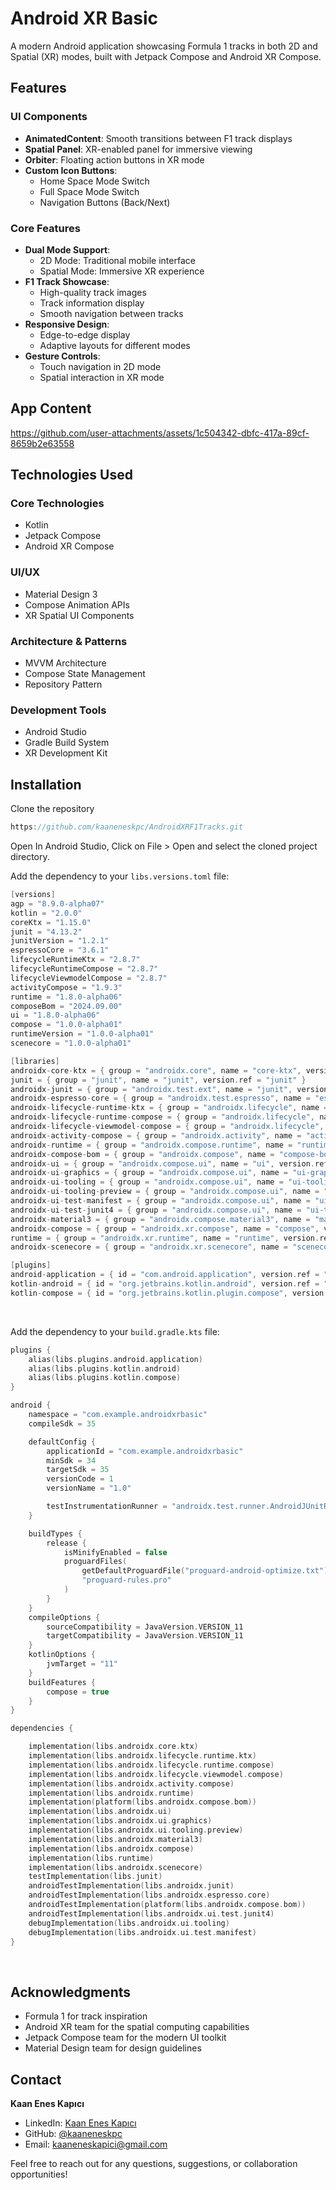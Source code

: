 # Android XR Basic

A modern Android application showcasing Formula 1 tracks in both 2D and Spatial (XR) modes, built with Jetpack Compose and Android XR Compose.

## Features

### UI Components
- **AnimatedContent**: Smooth transitions between F1 track displays
- **Spatial Panel**: XR-enabled panel for immersive viewing
- **Orbiter**: Floating action buttons in XR mode
- **Custom Icon Buttons**: 
  - Home Space Mode Switch
  - Full Space Mode Switch
  - Navigation Buttons (Back/Next)

### Core Features
- **Dual Mode Support**:
  - 2D Mode: Traditional mobile interface
  - Spatial Mode: Immersive XR experience
- **F1 Track Showcase**:
  - High-quality track images
  - Track information display
  - Smooth navigation between tracks
- **Responsive Design**:
  - Edge-to-edge display
  - Adaptive layouts for different modes
- **Gesture Controls**:
  - Touch navigation in 2D mode
  - Spatial interaction in XR mode

## App Content


https://github.com/user-attachments/assets/1c504342-dbfc-417a-89cf-8659b2e63558


## Technologies Used

### Core Technologies
- Kotlin
- Jetpack Compose
- Android XR Compose

### UI/UX
- Material Design 3
- Compose Animation APIs
- XR Spatial UI Components

### Architecture & Patterns
- MVVM Architecture
- Compose State Management
- Repository Pattern

### Development Tools
- Android Studio
- Gradle Build System
- XR Development Kit

## Installation

Clone the repository
```kotlin
https://github.com/kaaneneskpc/AndroidXRF1Tracks.git
```
Open In Android Studio, Click on File > Open and select the cloned project directory.

Add the dependency to your `libs.versions.toml` file:

```kotlin
[versions]
agp = "8.9.0-alpha07"
kotlin = "2.0.0"
coreKtx = "1.15.0"
junit = "4.13.2"
junitVersion = "1.2.1"
espressoCore = "3.6.1"
lifecycleRuntimeKtx = "2.8.7"
lifecycleRuntimeCompose = "2.8.7"
lifecycleViewmodelCompose = "2.8.7"
activityCompose = "1.9.3"
runtime = "1.8.0-alpha06"
composeBom = "2024.09.00"
ui = "1.8.0-alpha06"
compose = "1.0.0-alpha01"
runtimeVersion = "1.0.0-alpha01"
scenecore = "1.0.0-alpha01"

[libraries]
androidx-core-ktx = { group = "androidx.core", name = "core-ktx", version.ref = "coreKtx" }
junit = { group = "junit", name = "junit", version.ref = "junit" }
androidx-junit = { group = "androidx.test.ext", name = "junit", version.ref = "junitVersion" }
androidx-espresso-core = { group = "androidx.test.espresso", name = "espresso-core", version.ref = "espressoCore" }
androidx-lifecycle-runtime-ktx = { group = "androidx.lifecycle", name = "lifecycle-runtime-ktx", version.ref = "lifecycleRuntimeKtx" }
androidx-lifecycle-runtime-compose = { group = "androidx.lifecycle", name = "lifecycle-runtime-compose", version.ref = "lifecycleRuntimeCompose" }
androidx-lifecycle-viewmodel-compose = { group = "androidx.lifecycle", name = "lifecycle-viewmodel-compose", version.ref = "lifecycleViewmodelCompose" }
androidx-activity-compose = { group = "androidx.activity", name = "activity-compose", version.ref = "activityCompose" }
androidx-runtime = { group = "androidx.compose.runtime", name = "runtime", version.ref = "runtime" }
androidx-compose-bom = { group = "androidx.compose", name = "compose-bom", version.ref = "composeBom" }
androidx-ui = { group = "androidx.compose.ui", name = "ui", version.ref = "ui" }
androidx-ui-graphics = { group = "androidx.compose.ui", name = "ui-graphics" }
androidx-ui-tooling = { group = "androidx.compose.ui", name = "ui-tooling" }
androidx-ui-tooling-preview = { group = "androidx.compose.ui", name = "ui-tooling-preview" }
androidx-ui-test-manifest = { group = "androidx.compose.ui", name = "ui-test-manifest" }
androidx-ui-test-junit4 = { group = "androidx.compose.ui", name = "ui-test-junit4" }
androidx-material3 = { group = "androidx.compose.material3", name = "material3" }
androidx-compose = { group = "androidx.xr.compose", name = "compose", version.ref = "compose" }
runtime = { group = "androidx.xr.runtime", name = "runtime", version.ref = "runtimeVersion" }
androidx-scenecore = { group = "androidx.xr.scenecore", name = "scenecore", version.ref = "scenecore" }

[plugins]
android-application = { id = "com.android.application", version.ref = "agp" }
kotlin-android = { id = "org.jetbrains.kotlin.android", version.ref = "kotlin" }
kotlin-compose = { id = "org.jetbrains.kotlin.plugin.compose", version.ref = "kotlin" }
```
</br>

Add the dependency to your `build.gradle.kts` file:

```kotlin
plugins {
    alias(libs.plugins.android.application)
    alias(libs.plugins.kotlin.android)
    alias(libs.plugins.kotlin.compose)
}

android {
    namespace = "com.example.androidxrbasic"
    compileSdk = 35

    defaultConfig {
        applicationId = "com.example.androidxrbasic"
        minSdk = 34
        targetSdk = 35
        versionCode = 1
        versionName = "1.0"

        testInstrumentationRunner = "androidx.test.runner.AndroidJUnitRunner"
    }

    buildTypes {
        release {
            isMinifyEnabled = false
            proguardFiles(
                getDefaultProguardFile("proguard-android-optimize.txt"),
                "proguard-rules.pro"
            )
        }
    }
    compileOptions {
        sourceCompatibility = JavaVersion.VERSION_11
        targetCompatibility = JavaVersion.VERSION_11
    }
    kotlinOptions {
        jvmTarget = "11"
    }
    buildFeatures {
        compose = true
    }
}

dependencies {

    implementation(libs.androidx.core.ktx)
    implementation(libs.androidx.lifecycle.runtime.ktx)
    implementation(libs.androidx.lifecycle.runtime.compose)
    implementation(libs.androidx.lifecycle.viewmodel.compose)
    implementation(libs.androidx.activity.compose)
    implementation(libs.androidx.runtime)
    implementation(platform(libs.androidx.compose.bom))
    implementation(libs.androidx.ui)
    implementation(libs.androidx.ui.graphics)
    implementation(libs.androidx.ui.tooling.preview)
    implementation(libs.androidx.material3)
    implementation(libs.androidx.compose)
    implementation(libs.runtime)
    implementation(libs.androidx.scenecore)
    testImplementation(libs.junit)
    androidTestImplementation(libs.androidx.junit)
    androidTestImplementation(libs.androidx.espresso.core)
    androidTestImplementation(platform(libs.androidx.compose.bom))
    androidTestImplementation(libs.androidx.ui.test.junit4)
    debugImplementation(libs.androidx.ui.tooling)
    debugImplementation(libs.androidx.ui.test.manifest)
}

```
</br>

## Acknowledgments

- Formula 1 for track inspiration
- Android XR team for the spatial computing capabilities
- Jetpack Compose team for the modern UI toolkit
- Material Design team for design guidelines

## Contact

**Kaan Enes Kapıcı**
- LinkedIn: [Kaan Enes Kapıcı](https://www.linkedin.com/in/kaaneneskpc/)
- GitHub: [@kaaneneskpc](https://github.com/kaaneneskpc)
- Email: kaaneneskapici@gmail.com

Feel free to reach out for any questions, suggestions, or collaboration opportunities! 
